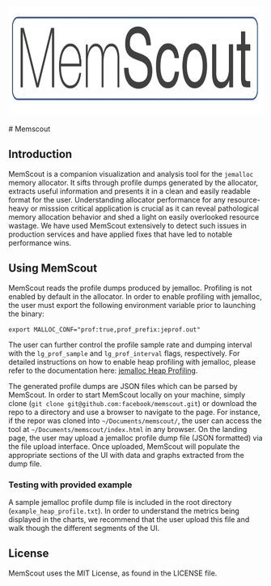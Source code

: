 <p align="center">
  <img width="600" height="216" alt="Fizz" src="logo.png">
</p>
# Memscout

## Introduction

MemScout is a companion visualization and analysis tool for the `jemalloc` memory allocator.
It sifts through profile dumps generated by the allocator, extracts useful information
and presents it in a clean and easily readable format for the user. Understanding allocator
performance for any resource-heavy or misssion critical application is crucial as it can reveal
pathological memory allocation behavior and shed a light on easily overlooked resource wastage. We
have used MemScout extensively to detect such issues in production services and have applied fixes
that have led to notable performance wins.

## Using MemScout

MemScout reads the profile dumps produced by jemalloc. Profiling is not enabled by default in the
allocator. In order to enable profiling with jemalloc, the user must export the following
environment variable prior to launching the binary:
```
export MALLOC_CONF="prof:true,prof_prefix:jeprof.out"
```
The user can further control the profile sample rate and dumping interval with the
`lg_prof_sample` and `lg_prof_interval` flags, respectively. For detailed instructions on how to
enable heap profiling with jemalloc, please refer to the documentation here: [jemalloc Heap
Profiling](https://github.com/jemalloc/jemalloc/wiki/Use-Case%3A-Heap-Profiling).

The generated profile dumps are JSON files which can be parsed by MemScout. In order to start
MemScout locally on your machine, simply clone (`git clone
git@github.com:facebook/memscout.git`) or download the repo to a directory and use a browser to
navigate to the page. For instance, if the repor was cloned into `~/Documents/memscout/`, the user
can access the tool at `~/Documents/memscout/index.html` in any browser. On the landing page, the
user may upload a jemalloc profile dump file (JSON formatted) via the file upload interface. Once
uploaded, MemScout will populate the appropriate sections of the UI with data and graphs extracted
from the dump file.

### Testing with provided example
A sample jemalloc profile dump file is included in the root directory (`example_heap_profile.txt`). In
order to understand the metrics being displayed in the charts, we recommend that the user upload
this file and walk though the different segments of the UI.

## License
MemScout uses the MIT License, as found in the LICENSE file.
